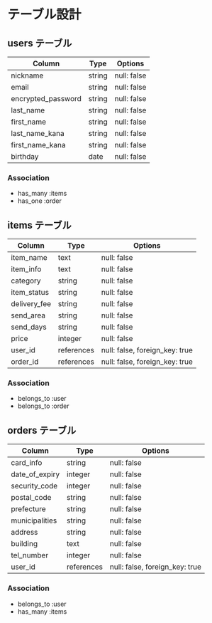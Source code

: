 # テーブル設計

## users テーブル

| Column             | Type      | Options      |
| ------------------ | --------- | ------------ |
| nickname           | string    | null: false  |
| email              | string    | null: false  |
| encrypted_password | string    | null: false  |
| last_name          | string    | null: false  |
| first_name         | string    | null: false  |
| last_name_kana     | string    | null: false  |
| first_name_kana    | string    | null: false  |
| birthday           | date      | null: false  |

### Association

- has_many :items
- has_one :order

## items テーブル

| Column             | Type       | Options                        |
| ------------------ | ---------- | ------------------------------ |
| item_name          | text       | null: false                    |
| item_info          | text       | null: false                    |
| category           | string     | null: false                    |
| item_status        | string     | null: false                    |
| delivery_fee       | string     | null: false                    |
| send_area          | string     | null: false                    |
| send_days          | string     | null: false                    |
| price              | integer    | null: false                    |
| user_id            | references | null: false, foreign_key: true |
| order_id           | references | null: false, foreign_key: true |

### Association

- belongs_to :user
- belongs_to :order

## orders テーブル

| Column             | Type       | Options                        |
|------------------- | ---------- | ------------------------------ |
| card_info          | string     | null: false                    |
| date_of_expiry     | integer    | null: false                    |
| security_code      | integer    | null: false                    |
| postal_code        | string     | null: false                    |
| prefecture         | string     | null: false                    |
| municipalities     | string     | null: false                    |
| address            | string     | null: false                    |
| building           | text       | null: false                    |
| tel_number         | integer    | null: false                    |
| user_id            | references | null: false, foreign_key: true |

### Association

- belongs_to :user
- has_many :items